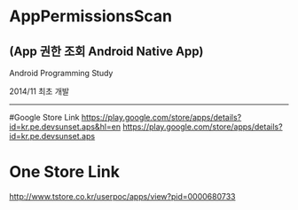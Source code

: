 # AppPermissionsScan 
(App 권한 조회 Android Native App)
---------------------------------------------------------------

Android Programming Study

2014/11 최초 개발

---------------------------------------------------------------

#Google Store Link
https://play.google.com/store/apps/details?id=kr.pe.devsunset.aps&hl=en
https://play.google.com/store/apps/details?id=kr.pe.devsunset.aps

# One Store Link
http://www.tstore.co.kr/userpoc/apps/view?pid=0000680733
